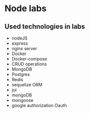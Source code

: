 # Node labs

## Used technologies in labs
- nodeJS
- express
- nginx server
- Docker
- Docker-compose
- CRUD operations
- MongoDB
- Postgres
- Redis
- sequelize ORM
- joi 
- mongoDB
- mongoose
- google authorization Oauth



